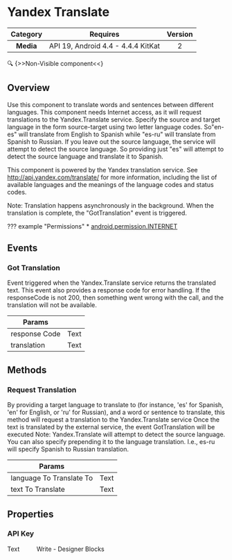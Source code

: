 # Yandex Translate

| Category | Requires | Version |
|:--------:|:-------:|:--------:|
|**Media**|<span class="chip chip-any">API 19, Android 4.4 - 4.4.4 KitKat</span>|<span class="chip chip-number">2</span>|

:mag: {>>Non-Visible component<<}

## Overview

Use this component to translate words and sentences between different languages. This component needs Internet access, as it will request translations to the Yandex.Translate service. Specify the source and target language in the form source-target using two letter language codes. So"en-es" will translate from English to Spanish while "es-ru" will translate from Spanish to Russian. If you leave out the source language, the service will attempt to detect the source language. So providing just "es" will attempt to detect the source language and translate it to Spanish.

 This component is powered by the Yandex translation service. See http://api.yandex.com/translate/ for more information, including the list of available languages and the meanings of the language codes and status codes. 

Note: Translation happens asynchronously in the background. When the translation is complete, the "GotTranslation" event is triggered.

??? example "Permissions"
    * [android.permission.INTERNET](https://developer.android.com/reference/android/Manifest.permission.html#INTERNET)

## Events

### Got Translation

Event triggered when the Yandex.Translate service returns the translated text. This event also provides a response code for error handling. If the responseCode is not 200, then something went wrong with the call, and the translation will not be available.

<div class="block" ai2-block="event" not-rendered="true" value="%7B%22componentName%22:%20%22Yandex%20Translate%22,%20%22name%22:%20%22Got%20Translation%22,%20%22param%22:%20%5B%22response%20Code%22,%20%22translation%22%5D%7D"></div>

| Params | []() |
|--------|------|
|response Code|<span class="chip chip-text">Text</span>|
|translation|<span class="chip chip-text">Text</span>|

## Methods

### Request Translation

By providing a target language to translate to (for instance, 'es' for Spanish, 'en' for English, or 'ru' for Russian), and a word or sentence to translate, this method will request a translation to the Yandex.Translate service
Once the text is translated by the external service, the event GotTranslation will be executed
Note: Yandex.Translate will attempt to detect the source language. You can also specify prepending it to the language translation. I.e., es-ru will specify Spanish to Russian translation.

<div class="block" ai2-block="method" not-rendered="true" value="%7B%22componentName%22:%20%22Yandex%20Translate%22,%20%22name%22:%20%22Request%20Translation%22,%20%22output%22:%20false,%20%22param%22:%20%5B%22language%20To%20Translate%20To%22,%20%22text%20To%20Translate%22%5D%7D"></div>

| Params | []() |
|--------|------|
|language To Translate To|<span class="chip chip-text">Text</span>|
|text To Translate|<span class="chip chip-text">Text</span>|

## Properties

### API Key

<span class="chip chip-text">Text</span><span style="user-select: none;">&nbsp;&nbsp;&nbsp;&nbsp;&nbsp;&nbsp;&nbsp;&nbsp;&nbsp;&nbsp;</span><span class="chip chip-rw">Write</span><span style="user-select: none;">&nbsp;</span>-<span style="user-select: none;">&nbsp;</span><span class="chip chip-bd">Designer</span><span style="user-select: none;">&nbsp;</span><span class="chip chip-bd">Blocks</span><span style="user-select: none;">&nbsp;</span>

<div class="block" ai2-block="property" not-rendered="true" value="%7B%22componentName%22:%20%22Yandex%20Translate%22,%20%22name%22:%20%22API%20Key%22,%20%22getter%22:%20false%7D"></div>
